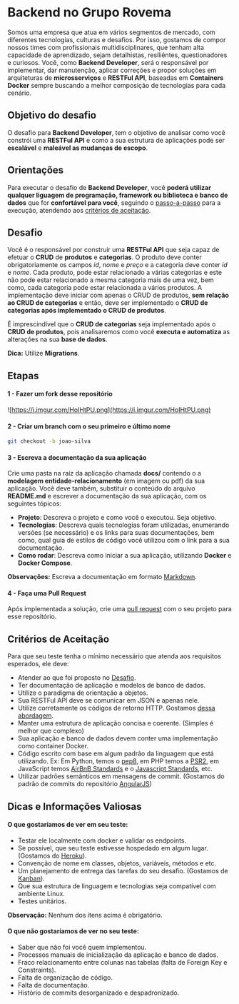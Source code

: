 # Backend no Grupo Rovema
Somos uma empresa que atua em vários segmentos de mercado, com diferentes tecnologias, culturas e desafios. Por isso, gostamos de compor nossos times com profissionais multidisciplinares, que tenham alta capacidade de aprendizado, sejam detalhistas, resiliêntes, questionadores e curiosos. Você, como **Backend Developer**, será o responsável por implementar, dar manutenção, aplicar correções e propor soluções em arquiteturas de **microsserviços** e **RESTFul API**, baseadas em **Containers Docker** sempre buscando a melhor composição de tecnologias para cada cenário.

## Objetivo do desafio
O desafio para **Backend Developer**, tem o objetivo de analisar como você constrói uma **RESTFul API** e como a sua estrutura de aplicações pode ser **escalável** e **maleável as mudanças de escopo**.

## Orientações
Para executar o desafio de **Backend Developer**, você **poderá utilizar qualquer liguagem de programação, framework ou biblioteca e banco de dados** que for **confortável para você**, seguindo o [passo-a-passo](https://github.com/rovema/Backend-test#etapas) para a execução, atendendo aos [critérios de aceitação](https://github.com/rovema/Backend-test#crit%C3%A9rios-de-aceita%C3%A7%C3%A3o). 

## Desafio
Você é o responsável por construir uma **RESTFul API** que seja capaz de efetuar o **CRUD** de **produtos** e **categorias**. O produto deve conter obrigatoriamente os campos *id*, *nome* e *preço* e a categoria deve conter *id* e *nome*. Cada produto, pode estar relacionado a várias categorias e este não pode estar relacionado a mesma categoria mais de uma vez, bem como, cada categoria pode estar relacionada a vários produtos. A implementação deve iniciar com apenas o CRUD de produtos, **sem relação ao CRUD de categorias** e então, deve ser implementado o **CRUD de categorias após implementado o CRUD de produtos**.

É imprescindível que o **CRUD de categorias** seja implementado após o **CRUD de produtos**, pois analisaremos como você **executa e automatiza** as alterações na sua **base de dados**. 

**Dica:** Utilize **Migrations**.

## Etapas

#### 1 - Fazer um fork desse repositório
![https://i.imgur.com/HoIHtPU.png](https://i.imgur.com/HoIHtPU.png)


#### 2 - Criar um branch com o seu primeiro e último nome
```bash
git checkout -b joao-silva
```

#### 3 - Escreva a documentação da sua aplicação
Crie uma pasta na raíz da aplicação chamada **docs/** contendo o a **modelagem entidade-relacionamento** (em imagem ou pdf) da sua aplicação. Você deve também, substituir o conteúdo do arquivo **README.md** e escrever a documentação da sua aplicação, com os seguintes tópicos: 
- **Projeto**: Descreva o projeto e como você o executou. Seja objetivo.
- **Tecnologias**: Descreva quais tecnologias foram utilizadas, enumerando versões (se necessário) e os links para suas documentações, bem como, qual guia de estilos de código você utilizou com o link para a sua documentação.
- **Como rodar**: Descreva como iniciar a sua aplicação, utilizando **Docker** e **Docker Compose**.

**Observações:** Escreva a documentação em formato [Markdown](https://github.com/adam-p/markdown-here/wiki/Markdown-Cheatsheet).

#### 4 - Faça uma Pull Request
Após implementada a solução, crie uma [pull request](https://github.com/rovema/Backend-test/pulls) com o seu projeto para esse repositório.


## Critérios de Aceitação
Para que seu teste tenha o mínimo necessário que atenda aos requisitos esperados, ele deve:
- Atender ao que foi proposto no [Desafio](https://github.com/rovema/Backend-test#Desafio).
- Ter documentação de aplicação e modelos de banco de dados.
- Utilize o paradigma de orientação a objetos.
- Sua RESTFul API deve se comunicar em JSON e apenas nele.
- Utilize corretamente os códigos de retorno HTTP. Gostamos [dessa abordagem](https://developer.amazon.com/docs/amazon-drive/ad-restful-api-response-codes.html).
- Manter uma estrutura de aplicação concisa e coerente. (Simples é melhor que complexo)
- Sua aplicação e banco de dados devem conter uma implementação como container Docker.
- Código escrito com base em algum padrão da linguagem que está utilizando. Ex: Em Python, temos o [pep8](https://www.python.org/dev/peps/pep-0008/), em PHP temos a [PSR2](https://www.php-fig.org/psr/psr-2/), em JavaScript temos [AirBnB Standards](https://github.com/airbnb/javascript) e o [Javascript Standards](https://standardjs.com/), etc.
- Utilizar padrões semânticos em mensagens de commit. (Gostamos do padrão de commits do repositório [AngularJS](http://karma-runner.github.io/3.0/dev/git-commit-msg.html))


## Dicas e Informações Valiosas

#### O que gostaríamos de ver em seu teste:
- Testar ele localmente com docker e validar os endpoints.
- Se possível, que seu teste estivesse hospedado em algum lugar. (Gostamos do [Heroku](https://www.heroku.com/)).
- Convenção de nome em classes, objetos, variáveis, métodos e etc.
- Um planejamento de entrega das tarefas do seu desafio. (Gostamos de [Kanban](https://blog.runrun.it/o-que-e-kanban/)).
- Que sua estrutura de linguagem e tecnologias seja compatível com ambiente Linux.
- Testes unitários.

**Observação:** Nenhum dos itens acima é obrigatório.

#### O que não gostaríamos de ver no seu teste:
- Saber que não foi você quem implementou.
- Processos manuais de inicialização da aplicação e banco de dados.
- Fraco relacionamento entre colunas nas tabelas (falta de Foreign Key e Constraints).
- Falta de organização de código.
- Falta de documentação.
- Histório de commits desorganizado e despadronizado.
